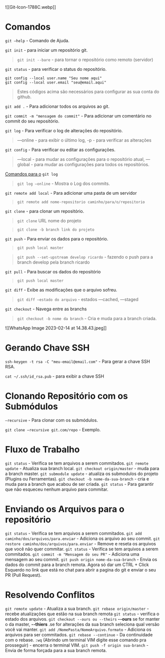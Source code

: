 

![[Git-Icon-1788C.webp]]
# Comandos

`git —help` - Comando de Ajuda.

`git init` - para iniciar um repositório git.

> `git init --bare` - para tornar o repositório como remoto (servidor)

`git status` - para verificar o status do repositório.

```livescript
git config --local user.name "Seu nome aqui"
git config --local user.email "seu@email.aqui"
```

> Estes códigos acima são necessários para configurar as sua conta do github.

`git add .` - Para adicionar todos os arquivos ao git.

`git commit -m "mensagem do commit"` - Para adicionar um comentário no commit do seu repositório.

`git log` - Para verificar o log de alterações do repositório.

> —online - para exibir o último log, -p - para verificar as alterações

`git config` - Para verificar ou editar as configurações.

> —local - para mudar as configurações para o repositório atual, —global - para mudar as configurações para todos os repositórios.

[Comandos para o](https://devhints.io/git-log) `git log`

> `git log —online` - Mostra o Log dos commits.

`git remote add local` - Para adicionar uma pasta de um servidor

> `git remote add nome-repositorio caminho/para/o/repositorio`

`git clone` - para clonar um repositório.

> `git clone` URL nome do projeto

> `git clone -b branch link do projeto`

`git push` - Para enviar os dados para o repositório.

> `git push local master`

> `git push --set-upstream develop ricardo` - fazendo o push para a branch develop pela branch ricardo

`git pull` - Para buscar os dados do repositório

> `git push local master`

`git diff` - Exibe as modificações que o arquivo sofreu.

> `git diff —estado do arquivo` - estados —cached, —staged

`git checkout` - Navega entre as branchs

> `git checkout -b nome da branch` - Cria e muda para a branch criada.

![[WhatsApp Image 2023-02-14 at 14.38.43.jpeg]]

# Gerando Chave SSH

`ssh-keygen -t rsa -C "meu-email@email.com"` - Para gerar a chave SSH RSA.

`cat ~/.ssh/id_rsa.pub` - para exibir a chave SSH

# Clonando Repositório com os Submódulos

`—recursive` - Para clonar com os submódulos.

`git clone —recursive git.com/repo` - Exemplo.

# Fluxo de Trabalho

`git status` - Verifica se tem arquivos a serem commitados.
`git remote update` - Atualiza sua branch local.
`git checkout origin/master` - muda para a branch master.
`git submodule update` - atualiza os submodulos do projeto (Plugins ou Ferramentas).
`git checkout -b nome-da-sua-branch` - cria e muda para a branch que acabou de ser criada.
`git status` - Para garantir que não esqueceu nenhum arquivo para commitar.

# Enviando os Arquivos para o repositório

`git status` - Verifica se tem arquivos a serem commitados.
`git add caminho/dos/arquivos/para.enviar` - Adiciona os arquivo ao seu commit.
`git restore caminho/dos/arquivos/para.enviar` - Remove e reseta os arquivos que você não quer commitar.
`git status` - Verifica se tem arquivos a serem commitados.
`git commit -m "Mensagem do seu PR"` - Adiciona uma mensagem ao seu commit.
`git push origin nome-da-sua-branch` - Envia os dados do commit para a branch remota.
Agora só dar um CTRL + Click Esquerdo no link que está no chat para abrir a pagina do git e enviar o seu PR (Pull Request).


# Resolvendo Conflitos

`git remote update` - Atualiza a sua branch.
`git rebase origin/master` - recebe atualizações que estão na sua branch remota
`git status` - verifica o estado dos arquivos.
`git checkout --ours ou --theirs` **--ours** se for manter o da master, **--thiers** .se for alterações da sua branch seleciona qual versão você vai manter.
`git add /NomePasta/NomeArquivo.formato` - Adiciona os arquivos para ser commitados.
`git rebase --continue` - Da continuidade com o rebase.
`:wq` (Abrindo um terminal VIM digite esse comando pra prosseguir) - encerra o terminal VIM.
`git push -f origin sua-branch` - Envia de forma forçada para a sua branch remota.